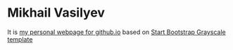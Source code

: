 # Mikhail Vasilyev

It is [my personal webpage for github.io](http://urlandi.github.io) based on [Start Bootstrap Grayscale template](https://github.com/BlackrockDigital/startbootstrap-grayscale)